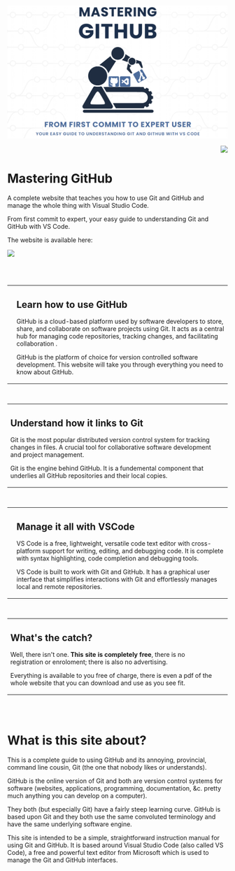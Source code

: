 <!-- PAL LOGO AND WEB ID START-->
<img width="896px" src="/website/00-comres/11-resources/02-images/readme-logo.png" alt="PAL Logo showing Wiki Documentation heading">
<p align="right"><img height="18px" src="https://img.shields.io/badge/Web_ID-README.md--eek-blue.svg"></p>
<!-- PAL LOGO AND WEB ID END-->

# Mastering GitHub 

A complete website that teaches you how to use Git and GitHub and manage the whole thing with Visual Studio Code.

From first commit to expert, your easy guide to understanding Git and GitHub with VS Code.

The website is available here: 

<p><!--<a href="https://masteringgithub.com/">--><img height="30" src="https://img.shields.io/badge/Mastering_GitHub-1F883D"></p>

<br><br>

<table align="center"><!-- DBL FIGURE START             🔽🔽(BLANK LINE ABOVE) -->
<!-- Figure row --> <tr>
<!-- FIGURE 1 ID -->    <td valign="bottom">
<!-- FIGURE 1 IMAGE --> <img width="200" src="/website/00-comres/11-resources/02-images/GitHub-logo.svg" alt="GitHub logo">
                        </td>
                        <td width="600">
<h2>Learn how to use GitHub</h2>
<p>GitHub is a cloud-based platform used by software developers to store, share, and collaborate on software projects using Git. It acts as a central hub for managing code repositories, tracking changes, and facilitating collaboration  .</p>

<p>GitHub is the platform of choice for version controlled software development. This website will take you through everything you need to know about GitHub.</p>                        
                        </td>
                    </tr>
</table>                             <!-- DBL FIGURE END🔼🔼(BLANK LINE BELOW) -->

<br>

<table align="center"><!-- DBL FIGURE START             🔽🔽(BLANK LINE ABOVE) -->
<!-- Figure row --> <tr>
                        <td width="600">
<h2>Understand how it links to Git</h2>
<p>Git is the most popular distributed version control system for tracking changes in files. A crucial tool for collaborative software development and project management.</p>

<p>Git is the engine behind GitHub. It is a fundemental component that underlies all GitHub repositories and their local copies.</p>                        
                        </td>
<!-- FIGURE 1 ID -->    <td valign="bottom">
<!-- FIGURE 1 IMAGE --> <img width="200" src="/website/00-comres/11-resources/02-images/git-logo.svg" alt="GitHub logo">
                        </td>
                    </tr>
</table>                             <!-- DBL FIGURE END🔼🔼(BLANK LINE BELOW) -->

<br>

<table align="center"><!-- DBL FIGURE START             🔽🔽(BLANK LINE ABOVE) -->
<!-- Figure row --> <tr>
<!-- FIGURE 1 ID -->    <td valign="bottom">
<!-- FIGURE 1 IMAGE --> <img width="200" src="/website/00-comres/11-resources/02-images/vscode-logo.svg" alt="GitHub logo">
                        </td>
                        <td width="600">
<h2>Manage it all with VSCode</h2>
<p>VS Code is a free, lightweight, versatile code text editor with cross-platform support for writing, editing, and debugging code. It is complete with syntax highlighting, code completion and debugging tools.</p>

<p>VS Code is built to work with Git and GitHub. It has a graphical user interface that simplifies interactions with Git and effortlessly manages local and remote repositories.</p>                        
                        </td>
                    </tr>
</table>                             <!-- DBL FIGURE END🔼🔼(BLANK LINE BELOW) -->

<br>

<table align="center"><!-- DBL FIGURE START             🔽🔽(BLANK LINE ABOVE) -->
<!-- Figure row --> <tr>
                        <td width="600">
<h2>What's the catch?</h2>
<p>Well, there isn't one. <strong>This site is completely free</strong>, there is no registration or enroloment; there is also no advertising.</p>

<p>Everything is available to you free of charge, there is even a pdf of the whole website that you can download and use as you see fit.</p>                        
                        </td>
<!-- FIGURE 1 ID -->    <td valign="bottom">
<!-- FIGURE 1 IMAGE --> <img width="200" src="/website/00-comres/11-resources/02-images/mgh-logo_07.svg" alt="GitHub logo">
                        </td>
                    </tr>
</table>                             <!-- DBL FIGURE END🔼🔼(BLANK LINE BELOW) -->

<br><br>

# What is this site about?

This is a complete guide to using GitHub and its annoying, provincial, command line cousin, Git (the one that nobody likes or understands).

GitHub is the online version of Git and both are version control systems for software (websites, applications, programming, documentation, &c. pretty much anything you can develop on a computer). 

They both (but especially Git) have a fairly steep learning curve. GitHub is based upon Git and they both use the same convoluted terminology and have the same underlying software engine.

This site is intended to be a simple, straightforward instruction manual for using Git and GitHub. It is based around Visual Studio Code (also called VS Code), a free and powerful text editor from Microsoft which is used to manage the Git and GitHub interfaces.



<br><br>